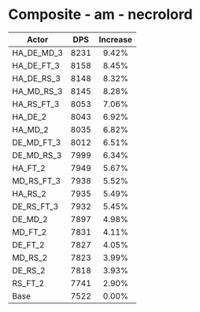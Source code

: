 # Composite - am - necrolord
| Actor | DPS | Increase |
|---|:---:|:---:|
|HA_DE_MD_3|8231|9.42%|
|HA_DE_FT_3|8158|8.45%|
|HA_DE_RS_3|8148|8.32%|
|HA_MD_RS_3|8145|8.28%|
|HA_RS_FT_3|8053|7.06%|
|HA_DE_2|8043|6.92%|
|HA_MD_2|8035|6.82%|
|DE_MD_FT_3|8012|6.51%|
|DE_MD_RS_3|7999|6.34%|
|HA_FT_2|7949|5.67%|
|MD_RS_FT_3|7938|5.52%|
|HA_RS_2|7935|5.49%|
|DE_RS_FT_3|7932|5.45%|
|DE_MD_2|7897|4.98%|
|MD_FT_2|7831|4.11%|
|DE_FT_2|7827|4.05%|
|MD_RS_2|7823|3.99%|
|DE_RS_2|7818|3.93%|
|RS_FT_2|7741|2.90%|
|Base|7522|0.00%|
